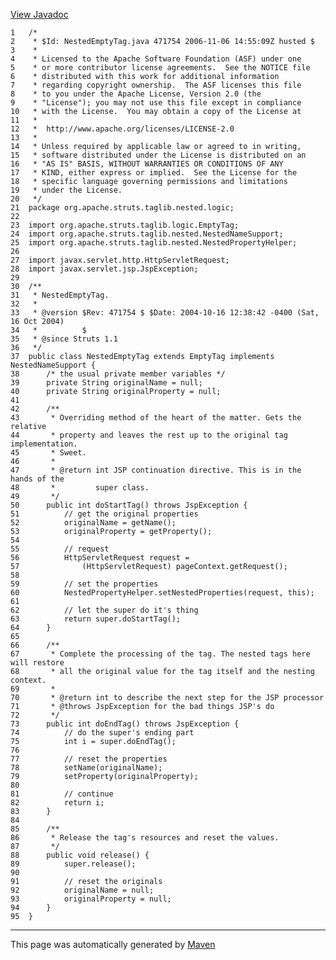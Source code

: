 [View Javadoc](../../../../../../../apidocs/org/apache/struts/taglib/nested/logic/NestedEmptyTag.html.md)


    1   /*
    2    * $Id: NestedEmptyTag.java 471754 2006-11-06 14:55:09Z husted $
    3    *
    4    * Licensed to the Apache Software Foundation (ASF) under one
    5    * or more contributor license agreements.  See the NOTICE file
    6    * distributed with this work for additional information
    7    * regarding copyright ownership.  The ASF licenses this file
    8    * to you under the Apache License, Version 2.0 (the
    9    * "License"); you may not use this file except in compliance
    10   * with the License.  You may obtain a copy of the License at
    11   *
    12   *  http://www.apache.org/licenses/LICENSE-2.0
    13   *
    14   * Unless required by applicable law or agreed to in writing,
    15   * software distributed under the License is distributed on an
    16   * "AS IS" BASIS, WITHOUT WARRANTIES OR CONDITIONS OF ANY
    17   * KIND, either express or implied.  See the License for the
    18   * specific language governing permissions and limitations
    19   * under the License.
    20   */
    21  package org.apache.struts.taglib.nested.logic;
    22  
    23  import org.apache.struts.taglib.logic.EmptyTag;
    24  import org.apache.struts.taglib.nested.NestedNameSupport;
    25  import org.apache.struts.taglib.nested.NestedPropertyHelper;
    26  
    27  import javax.servlet.http.HttpServletRequest;
    28  import javax.servlet.jsp.JspException;
    29  
    30  /**
    31   * NestedEmptyTag.
    32   *
    33   * @version $Rev: 471754 $ $Date: 2004-10-16 12:38:42 -0400 (Sat, 16 Oct 2004)
    34   *          $
    35   * @since Struts 1.1
    36   */
    37  public class NestedEmptyTag extends EmptyTag implements NestedNameSupport {
    38      /* the usual private member variables */
    39      private String originalName = null;
    40      private String originalProperty = null;
    41  
    42      /**
    43       * Overriding method of the heart of the matter. Gets the relative
    44       * property and leaves the rest up to the original tag implementation.
    45       * Sweet.
    46       *
    47       * @return int JSP continuation directive. This is in the hands of the
    48       *         super class.
    49       */
    50      public int doStartTag() throws JspException {
    51          // get the original properties
    52          originalName = getName();
    53          originalProperty = getProperty();
    54  
    55          // request
    56          HttpServletRequest request =
    57              (HttpServletRequest) pageContext.getRequest();
    58  
    59          // set the properties
    60          NestedPropertyHelper.setNestedProperties(request, this);
    61  
    62          // let the super do it's thing
    63          return super.doStartTag();
    64      }
    65  
    66      /**
    67       * Complete the processing of the tag. The nested tags here will restore
    68       * all the original value for the tag itself and the nesting context.
    69       *
    70       * @return int to describe the next step for the JSP processor
    71       * @throws JspException for the bad things JSP's do
    72       */
    73      public int doEndTag() throws JspException {
    74          // do the super's ending part
    75          int i = super.doEndTag();
    76  
    77          // reset the properties
    78          setName(originalName);
    79          setProperty(originalProperty);
    80  
    81          // continue
    82          return i;
    83      }
    84  
    85      /**
    86       * Release the tag's resources and reset the values.
    87       */
    88      public void release() {
    89          super.release();
    90  
    91          // reset the originals
    92          originalName = null;
    93          originalProperty = null;
    94      }
    95  }

------------------------------------------------------------------------

This page was automatically generated by [Maven](http://maven.apache.org/)
